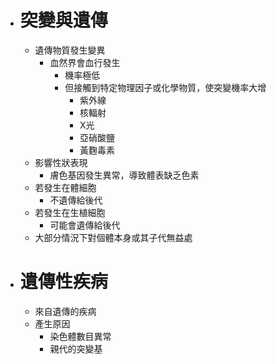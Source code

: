 - # 突變與遺傳
	- 遺傳物質發生變異
		- 血然界會血行發生
			- 機率極低
			- 但接觸到特定物理因子或化學物質，使突變機率大增
				- 紫外線
				- 核輻射
				- X光
				- 亞硝酸鹽
				- 黃麴毒素
	- 影響性狀表現
		- 膚色基因發生異常，導致體表缺乏色素
	- 若發生在體細胞
		- 不遺傳給後代
	- 若發生在生植細胞
		- 可能會遺傳給後代
	- 大部分情況下對個體本身或其子代無益處
- # 遺傳性疾病
	- 來自遺傳的疾病
	- 產生原因
		- 染色體數目異常
		- 親代的突變基